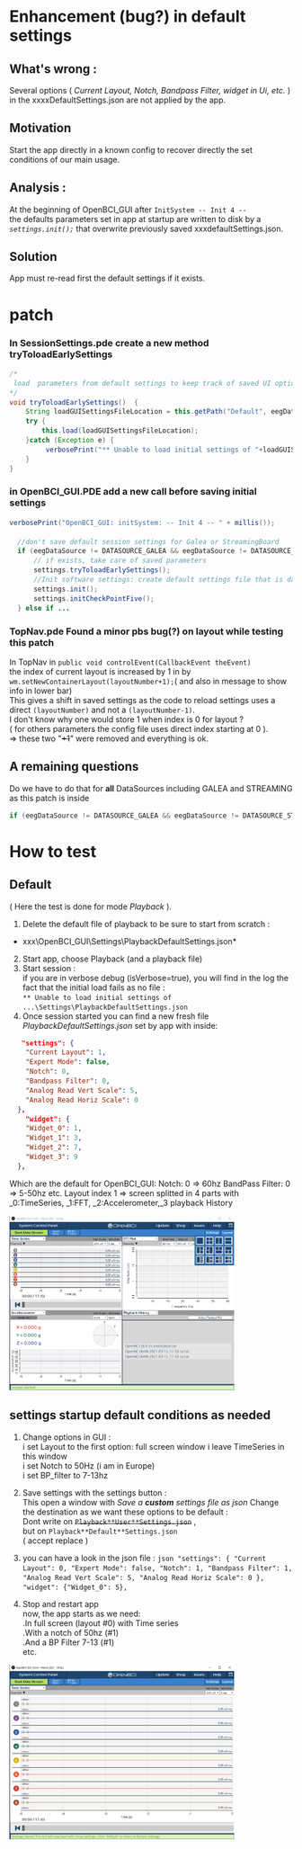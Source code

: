# Enhancement (bug?) in default settings  
## What's wrong : 
Several options ( *Current Layout, Notch, Bandpass Filter, widget in Ui, etc.* ) in the xxxxDefaultSettings.json are not applied by the app.  
## Motivation 
Start the app directly in a known config to recover directly the set conditions of our main usage.   
## Analysis :   
At the beginning of OpenBCI_GUI after `InitSystem -- Init 4 --`   
the defaults parameters set in app at startup are written to disk by a  *```settings.init();```* that overwrite previously saved xxxdefaultSettings.json.    
 
## Solution
App must re-read first the default settings if it exists.       
# patch
### In SessionSettings.pde create a new method tryToloadEarlySettings
``` java
/*
 load  parameters from default settings to keep track of saved UI options 
*/
void tryToloadEarlySettings()  {
    String loadGUISettingsFileLocation = this.getPath("Default", eegDataSource, nchan);
    try {
        this.load(loadGUISettingsFileLocation);
    }catch (Exception e) {
         verbosePrint("** Unable to load initial settings of "+loadGUISettingsFileLocation+'\n'+e);
    }
}
```

### in OpenBCI_GUI.PDE add a new call before saving initial settings
 
  ``` java
  verbosePrint("OpenBCI_GUI: initSystem: -- Init 4 -- " + millis());
 
    //don't save default session settings for Galea or StreamingBoard
    if (eegDataSource != DATASOURCE_GALEA && eegDataSource != DATASOURCE_STREAMING) {
        // if exists, take care of saved parameters 
        settings.tryToloadEarlySettings();
        //Init software settings: create default settings file that is datasource unique
        settings.init();
        settings.initCheckPointFive();
    } else if ... 
```   

 ### TopNav.pde Found a minor pbs bug(?) on layout while testing this patch 
  In TopNav in `public void controlEvent(CallbackEvent theEvent)`    
  the index of current layout is increased by 1 in by `wm.setNewContainerLayout(layoutNumber+1);`( and also in message to show info in lower bar)   
  This gives a shift in saved settings as the code to reload settings uses a direct ```(layoutNumber)``` and not a ``(layoutNumber-1)``.  
  I don't know why one would store 1 when index is 0 for layout ?   
  ( for others parameters the config file uses direct index starting at 0 ).   
  => these two "~~+1~~" were removed and everything is ok. 

## A remaining questions 
Do we have to do that for **all** DataSources including GALEA and STREAMING as this patch is inside     
``` java 
if (eegDataSource != DATASOURCE_GALEA && eegDataSource != DATASOURCE_STREAMING) {
  ```   


# How to test 
## Default 
( Here the test is done for mode *Playback* ).
1. Delete the default file of playback to be sure to start from scratch :    
* xxx\OpenBCI_GUI\Settings\PlaybackDefaultSettings.json*
2. Start app, choose Playback (and a playback file) 
3. Start session :   
  if you are in verbose debug (isVerbose=true), you will find in the log the fact that the initial load fails as no file :    
```** Unable to load initial settings of ...\Settings\PlaybackDefaultSettings.json```
4. Once session started you can find a new fresh file *PlaybackDefaultSettings.json* set by app 
with inside: 
```json
   "settings": {
    "Current Layout": 1,
    "Expert Mode": false,
    "Notch": 0,
    "Bandpass Filter": 0,
    "Analog Read Vert Scale": 5,
    "Analog Read Horiz Scale": 0
  },
    "widget": {
    "Widget_0": 1,
    "Widget_1": 3,
    "Widget_2": 7,
    "Widget_3": 9
  },
  ```
 Which are the default for OpenBCI_GUI: 
 Notch: 0 => 60hz
 BandPass Filter: 0 => 5-50hz
 etc. 
 Layout index 1 => screen splitted in 4 parts
 with _0:TimeSeries, _1:FFT, _2:Accelerometer,_3 playback History   

<img src="./pirla_4windows.png" alt="default config" width="400"/>

## settings startup default conditions as needed

  1. Change options in GUI :   
     i set Layout to the first option:  full screen window
     i leave TimeSeries in this window  
     i set Notch to 50Hz (i am in Europe)   
     i set BP_filter to 7-13hz   

  2. Save settings with the settings button :   
     This open a window with *Save a **custom** settings file as json* 
     Change the destination as we want these options to be default :    
     Dont write on ~~```Playback**User**Settings.json```~~ ,   
    but on ```Playback**Default**Settings.json```    
    ( accept replace )   

  3. you can have a look in the json file : 
    ```json
      "settings": {
    "Current Layout": 0,
    "Expert Mode": false,
    "Notch": 1,
    "Bandpass Filter": 1,
    "Analog Read Vert Scale": 5,
    "Analog Read Horiz Scale": 0
  },
    "widget": {"Widget_0": 5},
    ```   

  4. Stop and restart app    
  now, the app starts as we need:       
  .In full screen (layout #0) with Time series   
  .With a notch of 50hz (#1)   
  .And a BP Filter 7-13 (#1)   
  etc.   

<img src="./pirla_fullScreen.png" alt="default config" width="400"/>